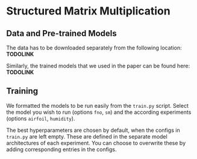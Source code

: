 # Structured Matrix Multiplication



## Data and Pre-trained Models
The data has to be downloaded separately from the following location:
**TODOLINK**

Similarly, the trained models that we used in the paper can be found here:
**TODOLINK**


## Training

We formatted the models to be run easily from the `train.py` script. Select the model you wish to run (options `fno`, `sm`) and the according experiments (options `airfoil`, `humidity`).

The best hyperparameters are chosen by default, when the configs in `train.py` are left empty. These are defined in the separate model architectures of each experiment. You can choose to overwrite these by adding corresponding entries in the configs.


